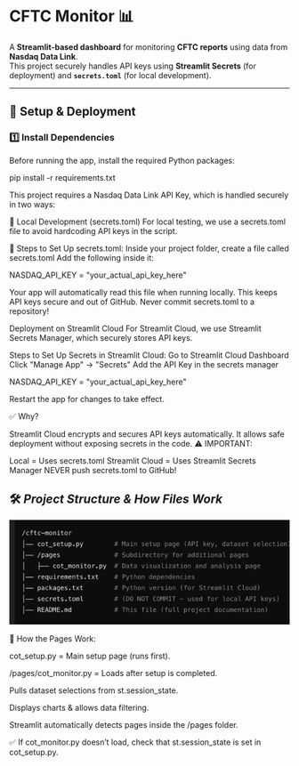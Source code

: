 # CFTC Monitor 📊  

A **Streamlit-based dashboard** for monitoring **CFTC reports** using data from **Nasdaq Data Link**.  
This project securely handles API keys using **Streamlit Secrets** (for deployment) and **`secrets.toml`** (for local development).  

---

## 🔧 **Setup & Deployment**  

### **1️⃣ Install Dependencies**  
Before running the app, install the required Python packages:  

pip install -r requirements.txt

This project requires a Nasdaq Data Link API Key, which is handled securely in two ways:

🔹 Local Development (secrets.toml)
For local testing, we use a secrets.toml file to avoid hardcoding API keys in the script.

🔹 Steps to Set Up secrets.toml:
Inside your project folder, create a file called secrets.toml
Add the following inside it:


NASDAQ_API_KEY = "your_actual_api_key_here"

Your app will automatically read this file when running locally.
This keeps API keys secure and out of GitHub.
Never commit secrets.toml to a repository!

Deployment on Streamlit Cloud
For Streamlit Cloud, we use Streamlit Secrets Manager, which securely stores API keys.

 Steps to Set Up Secrets in Streamlit Cloud:
Go to Streamlit Cloud Dashboard
Click "Manage App" → "Secrets"
Add the API Key in the secrets manager

NASDAQ_API_KEY = "your_actual_api_key_here"

Restart the app for changes to take effect.

✅ Why?

Streamlit Cloud encrypts and secures API keys automatically.
It allows safe deployment without exposing secrets in the code.
⚠️ IMPORTANT:

Local = Uses secrets.toml
Streamlit Cloud = Uses Streamlit Secrets Manager
NEVER push secrets.toml to GitHub!

## 🛠 *Project Structure & How Files Work*

![img.png](img.png)

📌 How the Pages Work:

cot_setup.py = Main setup page (runs first).

/pages/cot_monitor.py = Loads after setup is completed.

Pulls dataset selections from st.session_state.

Displays charts & allows data filtering.

Streamlit automatically detects pages inside the /pages folder.

✅ If cot_monitor.py doesn’t load, check that st.session_state is set in cot_setup.py.